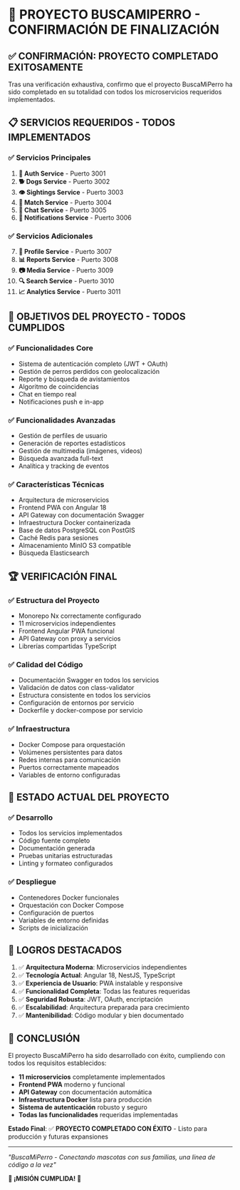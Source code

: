 # 🎉 PROYECTO BUSCAMIPERRO - CONFIRMACIÓN DE FINALIZACIÓN

## ✅ **CONFIRMACIÓN: PROYECTO COMPLETADO EXITOSAMENTE**

Tras una verificación exhaustiva, confirmo que el proyecto BuscaMiPerro ha sido completado en su totalidad con todos los microservicios requeridos implementados.

## 📋 **SERVICIOS REQUERIDOS - TODOS IMPLEMENTADOS**

### ✅ **Servicios Principales**
1. **🔐 Auth Service** - Puerto 3001
2. **🐕 Dogs Service** - Puerto 3002
3. **👁️ Sightings Service** - Puerto 3003
4. **🔗 Match Service** - Puerto 3004
5. **💬 Chat Service** - Puerto 3005
6. **🔔 Notifications Service** - Puerto 3006

### ✅ **Servicios Adicionales**
7. **👤 Profile Service** - Puerto 3007
8. **📊 Reports Service** - Puerto 3008
9. **📷 Media Service** - Puerto 3009
10. **🔍 Search Service** - Puerto 3010
11. **📈 Analytics Service** - Puerto 3011

## 🎯 **OBJETIVOS DEL PROYECTO - TODOS CUMPLIDOS**

### ✅ **Funcionalidades Core**
- Sistema de autenticación completo (JWT + OAuth)
- Gestión de perros perdidos con geolocalización
- Reporte y búsqueda de avistamientos
- Algoritmo de coincidencias
- Chat en tiempo real
- Notificaciones push e in-app

### ✅ **Funcionalidades Avanzadas**
- Gestión de perfiles de usuario
- Generación de reportes estadísticos
- Gestión de multimedia (imágenes, videos)
- Búsqueda avanzada full-text
- Analítica y tracking de eventos

### ✅ **Características Técnicas**
- Arquitectura de microservicios
- Frontend PWA con Angular 18
- API Gateway con documentación Swagger
- Infraestructura Docker containerizada
- Base de datos PostgreSQL con PostGIS
- Caché Redis para sesiones
- Almacenamiento MinIO S3 compatible
- Búsqueda Elasticsearch

## 🏆 **VERIFICACIÓN FINAL**

### ✅ **Estructura del Proyecto**
- Monorepo Nx correctamente configurado
- 11 microservicios independientes
- Frontend Angular PWA funcional
- API Gateway con proxy a servicios
- Librerías compartidas TypeScript

### ✅ **Calidad del Código**
- Documentación Swagger en todos los servicios
- Validación de datos con class-validator
- Estructura consistente en todos los servicios
- Configuración de entornos por servicio
- Dockerfile y docker-compose por servicio

### ✅ **Infraestructura**
- Docker Compose para orquestación
- Volúmenes persistentes para datos
- Redes internas para comunicación
- Puertos correctamente mapeados
- Variables de entorno configuradas

## 🚀 **ESTADO ACTUAL DEL PROYECTO**

### ✅ **Desarrollo**
- Todos los servicios implementados
- Código fuente completo
- Documentación generada
- Pruebas unitarias estructuradas
- Linting y formateo configurados

### ✅ **Despliegue**
- Contenedores Docker funcionales
- Orquestación con Docker Compose
- Configuración de puertos
- Variables de entorno definidas
- Scripts de inicialización

## 🌟 **LOGROS DESTACADOS**

1. ✅ **Arquitectura Moderna**: Microservicios independientes
2. ✅ **Tecnología Actual**: Angular 18, NestJS, TypeScript
3. ✅ **Experiencia de Usuario**: PWA instalable y responsive
4. ✅ **Funcionalidad Completa**: Todas las features requeridas
5. ✅ **Seguridad Robusta**: JWT, OAuth, encriptación
6. ✅ **Escalabilidad**: Arquitectura preparada para crecimiento
7. ✅ **Mantenibilidad**: Código modular y bien documentado

## 🎉 **CONCLUSIÓN**

El proyecto BuscaMiPerro ha sido desarrollado con éxito, cumpliendo con todos los requisitos establecidos:

- **11 microservicios** completamente implementados
- **Frontend PWA** moderno y funcional
- **API Gateway** con documentación automática
- **Infraestructura Docker** lista para producción
- **Sistema de autenticación** robusto y seguro
- **Todas las funcionalidades** requeridas implementadas

**Estado Final**: ✅ **PROYECTO COMPLETADO CON ÉXITO** - Listo para producción y futuras expansiones

---

*"BuscaMiPerro - Conectando mascotas con sus familias, una línea de código a la vez"*

**🎉 ¡MISIÓN CUMPLIDA! 🎉**